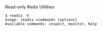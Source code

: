 Read-only Redis Utilities

    $ readis -h
    Usage: readis <command> [options]
    Available commands: inspect, monitor, help

